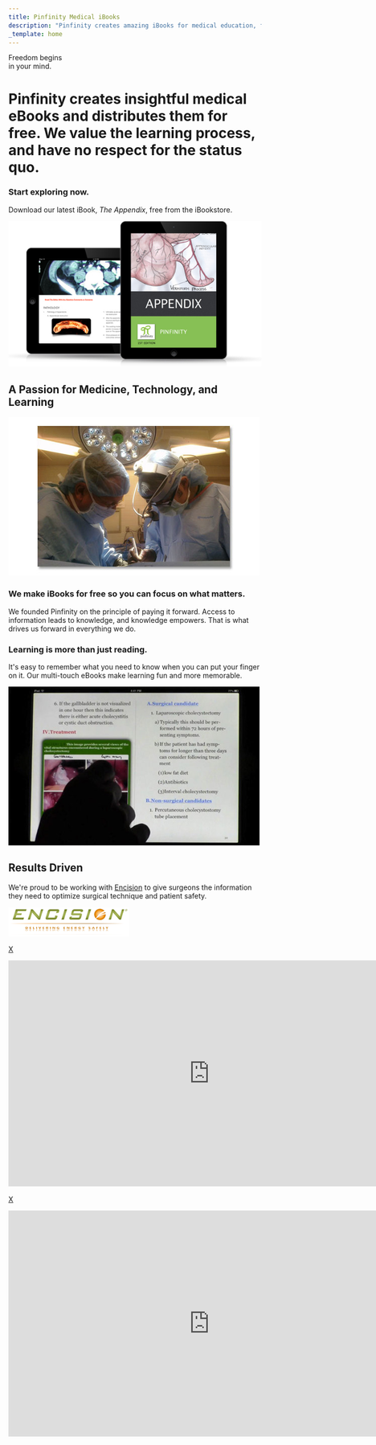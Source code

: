 ```yaml
---
title: Pinfinity Medical iBooks
description: "Pinfinity creates amazing iBooks for medical education, free to download on your iPad."
_template: home
---
```


<div class="hero-shot">
	<div class="section boxa">
		<p class="light header section-head">Freedom begins<br />in your mind.</p>
		<h1 class="tagline-expand">
		Pinfinity creates insightful medical eBooks and distributes them for
		free.  We value the learning process, and have no respect for the status
		quo.
		</h1>
		<h3 class="call-to-action header light">Start exploring now.</h3>
		<p class="call-to-action-subtext">
		Download our latest iBook, <em class="title">The Appendix</em>, free from the iBookstore.</p>
		<p class="bookstore-button">
		<a class="btn track-link-conversion"
			data-convert-name="hero shot itunes"
			href="https://itunes.apple.com/us/book/the-appendix/id633373574?mt=11&uo=4"
			target="itunes_store"></a>
		</p>
	</div>
	<div class="section boxb">
		<p class="hero-shot-image">
			<a href="/books/the_appendix_ibook" class="track-link-conversion"
				data-convert-name="hero shot book image">
				<img src="/assets/img/appendix-ipads.jpg" alt="The Appendix iBook for iPad"></a>
			</p>
	</div>
</div><!-- .row.hero-shot -->

<div class="content-header">
	<h2 class="light header">A Passion for Medicine, Technology, and Learning</h2>
</div>

<div class="row passion">
	<div class="section boxa video-box">
		<a class="lightbox-trigger track-click-conversion" href="#freedom-video"
			data-convert-name="freedom video"
			data-video-url="http://m.youtube.com/#/watch?v=0gfjcN6ezSA">
			<img class="video-img"
				src="/assets/img/pinfinity-freedom-video.jpg"
				alt="Pinfinity Freedom Video" />
			<p class="play"></p>
		</a>
	</div>
	<div class="section boxb">
		<h3 class="header light">We make iBooks for free so you can focus on what matters.</h3>
		<p class="content">
		We founded Pinfinity on the principle of paying it forward. Access to
		information leads to knowledge, and knowledge empowers. That is what
		drives us forward in everything we do.
		</p>
	</div>
</div><!-- .row.passion -->

<div class="row product">
	<div class="section boxa">
		<h3 class="header light">Learning is more than just reading.</h3>
		<p class="content">
		It's easy to remember what you need to know when you can put your finger on
		it. Our multi-touch eBooks make learning fun and more memorable.
		</p>
	</div>
	<div class="section boxb video-box">
		<a class="lightbox-trigger track-click-conversion" href="#tutorial-video"
			data-convert-name="demo video"
			data-video-url="http://m.youtube.com/#/watch?v=QYZmse-E33s">
			<img class="video-img"
				src="/assets/img/pinfinity-tutorial-video.jpg"
				alt="Pinfinity Tutorial Video" />
			<p class="play"></p>
		</a>
	</div>
</div><!-- .row.product -->

<div class="row partners">
	<h2 class="header light">Results Driven</h2>
	<div class="section boxa">
		<p class="content">
		We're proud to be working with
		<a href="http://www.encision.com/"
			class="partner-link track-link-conversion"
			data-convert-name="encision">Encision</a>
		to give surgeons the information they need to optimize surgical technique
		and patient safety.
		</p>
	</div>
	<div class="section boxb">
		<p class="logo">
			<a href="http://www.encision.com/"
				class="partner-link track-link-conversion"
				data-convert-name="encision">
			<img src="/assets/img/encision-logo.png"
				alt="Encision devices optimize technique and patient safety."/>
			</a>
		</p>
	</div>
</div><!-- .row.partners -->

<div id="freedom-video" class="lightbox disabled">
	<div class="background"></div>
	<div class="foreground video-player">
		<p class="close"><a href="#">X</a></p>
		<iframe
			src="http://player.vimeo.com/video/62565245?api=1&title=0&byline=0&portrait=0"
			width="800" height="450" frameborder="0"
			webkitAllowFullScreen mozallowfullscreen allowFullScreen></iframe>
	</div>
</div>

<div id="tutorial-video" class="lightbox disabled">
	<div class="background"></div>
	<div class="foreground video-player">
		<p class="close"><a href="#">X</a></p>
		<iframe
			src="http://player.vimeo.com/video/60518810?api=1&title=0&byline=0&portrait=0"
			width="800" height="450" frameborder="0"
			webkitAllowFullScreen mozallowfullscreen allowFullScreen></iframe>
	</div>
</div>
